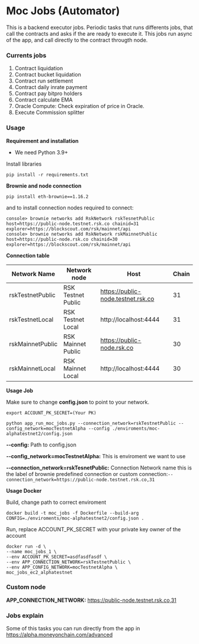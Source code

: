 # Moc Jobs (Automator)

This is a backend executor jobs. Periodic tasks that runs differents jobs, 
that call the contracts and asks if the are ready to execute it. This jobs 
run async of the app, and call directly to the contract througth node. 

### Currents jobs

 1. Contract liquidation
 2. Contract bucket liquidation
 3. Contract run settlement
 4. Contract daily inrate payment
 5. Contract pay bitpro holders
 6. Contract calculate EMA
 7. Oracle Compute: Check expiration of price in Oracle.
 8. Execute Commission splitter
 
 
### Usage

**Requirement and installation**
 
*  We need Python 3.9+

Install libraries

`pip install -r requirements.txt`

**Brownie and node connection**

`pip install eth-brownie==1.16.2`

and to install connection nodes required to connect:

```
console> brownie networks add RskNetwork rskTesnetPublic host=https://public-node.testnet.rsk.co chainid=31 explorer=https://blockscout.com/rsk/mainnet/api
console> brownie networks add RskNetwork rskMainnetPublic host=https://public-node.rsk.co chainid=30 explorer=https://blockscout.com/rsk/mainnet/api
```

**Connection table**

| Network Name      | Network node          | Host                               | Chain    |
|-------------------|-----------------------|------------------------------------|----------|
| rskTestnetPublic   | RSK Testnet Public    | https://public-node.testnet.rsk.co | 31       |    
| rskTestnetLocal    | RSK Testnet Local     | http://localhost:4444              | 31       |
| rskMainnetPublic  | RSK Mainnet Public    | https://public-node.rsk.co         | 30       |
| rskMainnetLocal   | RSK Mainnet Local     | http://localhost:4444              | 30       |


**Usage Job**

Make sure to change **config.json** to point to your network.

`export ACCOUNT_PK_SECRET=(Your PK)`

`python app_run_moc_jobs.py --connection_network=rskTestnetPublic --config_network=mocTestnetAlpha --config ./enviroments/moc-alphatestnet2/config.json`

**--config:** Path to config.json 

**--config_network=mocTestnetAlpha:** This is enviroment we want to use

**--connection_network=rskTesnetPublic:** Connection Network name this is the label of brownie predefined connection or 
custom connection:`--connection_network=https://public-node.testnet.rsk.co,31` 


**Usage Docker**

Build, change path to correct enviroment

```
docker build -t moc_jobs -f Dockerfile --build-arg CONFIG=./enviroments/moc-alphatestnet2/config.json .
```

Run, replace ACCOUNT_PK_SECRET  with your private key owner of the account

```
docker run -d \
--name moc_jobs_1 \
--env ACCOUNT_PK_SECRET=asdfasdfasdf \
--env APP_CONNECTION_NETWORK=rskTestnetPublic \
--env APP_CONFIG_NETWORK=mocTestnetAlpha \
moc_jobs_ec2_alphatestnet
```

### Custom node

**APP_CONNECTION_NETWORK:** https://public-node.testnet.rsk.co,31
  
 
### Jobs explain

Some of this tasks you can run directly from the app in https://alpha.moneyonchain.com/advanced

